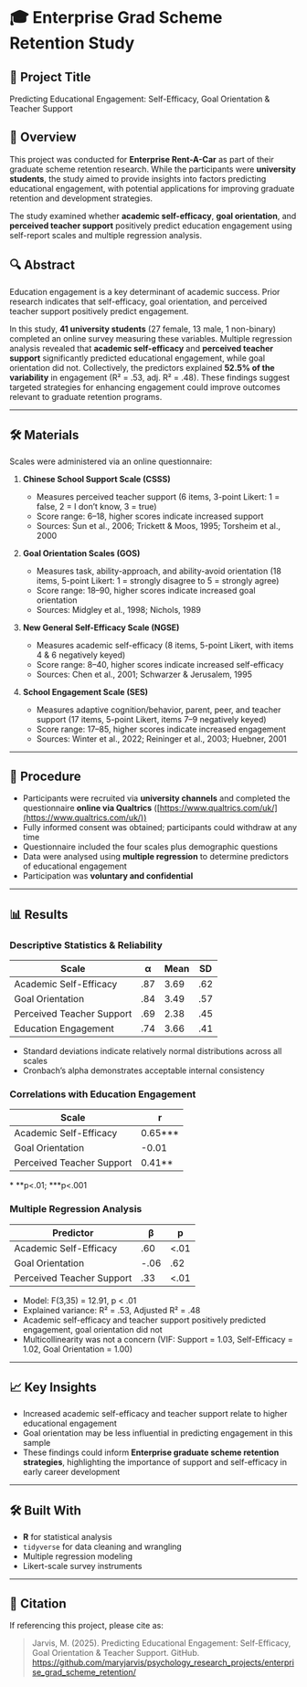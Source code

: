 # 🎓 Enterprise Grad Scheme Retention Study

## 🧠 Project Title
Predicting Educational Engagement: Self-Efficacy, Goal Orientation & Teacher Support  

## 📘 Overview
This project was conducted for **Enterprise Rent-A-Car** as part of their graduate scheme retention research. While the participants were **university students**, the study aimed to provide insights into factors predicting educational engagement, with potential applications for improving graduate retention and development strategies.

The study examined whether **academic self-efficacy**, **goal orientation**, and **perceived teacher support** positively predict education engagement using self-report scales and multiple regression analysis.

## 🔍 Abstract
Education engagement is a key determinant of academic success. Prior research indicates that self-efficacy, goal orientation, and perceived teacher support positively predict engagement.  

In this study, **41 university students** (27 female, 13 male, 1 non-binary) completed an online survey measuring these variables. Multiple regression analysis revealed that **academic self-efficacy** and **perceived teacher support** significantly predicted educational engagement, while goal orientation did not. Collectively, the predictors explained **52.5% of the variability** in engagement (R² = .53, adj. R² = .48). These findings suggest targeted strategies for enhancing engagement could improve outcomes relevant to graduate retention programs.

---

## 🛠 Materials
Scales were administered via an online questionnaire:

1. **Chinese School Support Scale (CSSS)**  
   - Measures perceived teacher support (6 items, 3-point Likert: 1 = false, 2 = I don’t know, 3 = true)  
   - Score range: 6–18, higher scores indicate increased support  
   - Sources: Sun et al., 2006; Trickett & Moos, 1995; Torsheim et al., 2000  

2. **Goal Orientation Scales (GOS)**  
   - Measures task, ability-approach, and ability-avoid orientation (18 items, 5-point Likert: 1 = strongly disagree to 5 = strongly agree)  
   - Score range: 18–90, higher scores indicate increased goal orientation  
   - Sources: Midgley et al., 1998; Nichols, 1989  

3. **New General Self-Efficacy Scale (NGSE)**  
   - Measures academic self-efficacy (8 items, 5-point Likert, with items 4 & 6 negatively keyed)  
   - Score range: 8–40, higher scores indicate increased self-efficacy  
   - Sources: Chen et al., 2001; Schwarzer & Jerusalem, 1995  

4. **School Engagement Scale (SES)**  
   - Measures adaptive cognition/behavior, parent, peer, and teacher support (17 items, 5-point Likert, items 7–9 negatively keyed)  
   - Score range: 17–85, higher scores indicate increased engagement  
   - Sources: Winter et al., 2022; Reininger et al., 2003; Huebner, 2001  

---

## 🧪 Procedure
- Participants were recruited via **university channels** and completed the questionnaire **online via Qualtrics** ([https://www.qualtrics.com/uk/](https://www.qualtrics.com/uk/))  
- Fully informed consent was obtained; participants could withdraw at any time  
- Questionnaire included the four scales plus demographic questions  
- Data were analysed using **multiple regression** to determine predictors of educational engagement  
- Participation was **voluntary and confidential**  

---

## 📊 Results

### Descriptive Statistics & Reliability

| Scale                   | α    | Mean | SD  |
|-------------------------|------|------|-----|
| Academic Self-Efficacy  | .87  | 3.69 | .62 |
| Goal Orientation        | .84  | 3.49 | .57 |
| Perceived Teacher Support| .69 | 2.38 | .45 |
| Education Engagement    | .74  | 3.66 | .41 |

- Standard deviations indicate relatively normal distributions across all scales  
- Cronbach’s alpha demonstrates acceptable internal consistency  

### Correlations with Education Engagement

| Scale                   | r       |
|-------------------------|---------|
| Academic Self-Efficacy  | 0.65*** |
| Goal Orientation        | -0.01   |
| Perceived Teacher Support| 0.41** |

\* **p<.01; ***p<.001  

### Multiple Regression Analysis

| Predictor                | β    | p    |
|--------------------------|------|------|
| Academic Self-Efficacy   | .60  | <.01 |
| Goal Orientation         | -.06 | .62  |
| Perceived Teacher Support | .33  | <.01 |

- Model: F(3,35) = 12.91, p < .01  
- Explained variance: R² = .53, Adjusted R² = .48  
- Academic self-efficacy and teacher support positively predicted engagement, goal orientation did not  
- Multicollinearity was not a concern (VIF: Support = 1.03, Self-Efficacy = 1.02, Goal Orientation = 1.00)  

---

## 📈 Key Insights
- Increased academic self-efficacy and teacher support relate to higher educational engagement  
- Goal orientation may be less influential in predicting engagement in this sample  
- These findings could inform **Enterprise graduate scheme retention strategies**, highlighting the importance of support and self-efficacy in early career development  

---

## 🛠 Built With
- **R** for statistical analysis  
- `tidyverse` for data cleaning and wrangling  
- Multiple regression modeling  
- Likert-scale survey instruments  

---

## 📜 Citation
If referencing this project, please cite as:  

> Jarvis, M. (2025). Predicting Educational Engagement: Self-Efficacy, Goal Orientation & Teacher Support. GitHub. https://github.com/maryjarvis/psychology_research_projects/enterprise_grad_scheme_retention/
